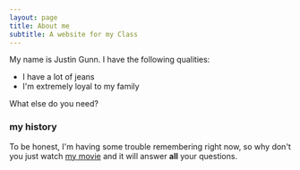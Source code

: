 ```yaml
---
layout: page
title: About me
subtitle: A website for my Class
---
```


My name is Justin Gunn. I have the following qualities:

- I have a lot of jeans
- I'm extremely loyal to my family

What else do you need?

### my history

To be honest, I'm having some trouble remembering right now, so why don't you just watch [my movie](http://en.wikipedia.org/wiki/The_Princess_Bride_%28film%29) and it will answer **all** your questions.

